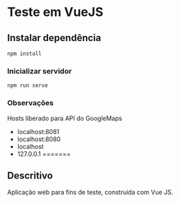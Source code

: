 # Teste em VueJS

## Instalar dependência
```
npm install
```

### Inicializar servidor
```
npm run serve
```


### Observações
Hosts liberado para API do GoogleMaps
- localhost:8081
- localhost:8080
- localhost
- 127.0.0.1
=======

## Descritivo
Aplicação web para fins de teste, construída com Vue JS.

